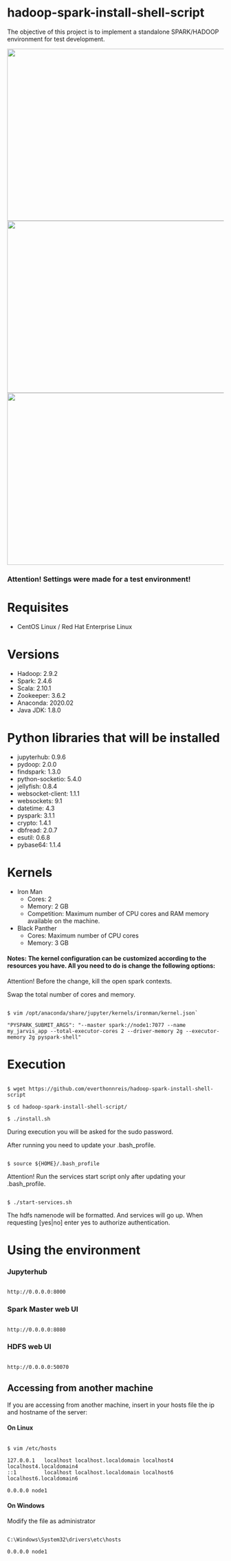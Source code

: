 # hadoop-spark-install-shell-script
The objective of this project is to implement a standalone SPARK/HADOOP environment for test development.


<img src="https://user-images.githubusercontent.com/67954957/128548227-8591f6e2-4d23-4f7d-80a9-fa7dafaa2e58.png" width="800" height="400">
<img src="https://user-images.githubusercontent.com/67954957/128548304-0fcbbeb8-71b4-4118-aa74-5fad7bcd5288.png" width="800" height="400">
<img src="https://user-images.githubusercontent.com/67954957/128548376-ffecf056-021a-4c41-bf05-384575147eaa.png" width="800" height="400">

### Attention! Settings were made for a test environment!

# Requisites

* CentOS Linux / Red Hat Enterprise Linux

# Versions
* Hadoop: 2.9.2
* Spark: 2.4.6
* Scala: 2.10.1
* Zookeeper: 3.6.2
* Anaconda: 2020.02
* Java JDK: 1.8.0

# Python libraries that will be installed 
* jupyterhub: 0.9.6
* pydoop: 2.0.0
* findspark: 1.3.0 
* python-socketio: 5.4.0
* jellyfish: 0.8.4 
* websocket-client: 1.1.1 
* websockets: 9.1 
* datetime: 4.3 
* pyspark: 3.1.1
* crypto: 1.4.1
* dbfread: 2.0.7 
* esutil: 0.6.8
* pybase64: 1.1.4


# Kernels
* Iron Man
  - Cores: 2
  - Memory: 2 GB
  - Competition: Maximum number of CPU cores and RAM memory available on the machine. 
* Black Panther
  - Cores: Maximum number of CPU cores
  - Memory: 3 GB

#### Notes: The kernel configuration can be customized according to the resources you have. All you need to do is change the following options:
Attention! Before the change, kill the open spark contexts.

Swap the total number of cores and memory.

```

$ vim /opt/anaconda/share/jupyter/kernels/ironman/kernel.json`

"PYSPARK_SUBMIT_ARGS": "--master spark://node1:7077 --name my_jarvis_app --total-executor-cores 2 --driver-memory 2g --executor-memory 2g pyspark-shell" 

```


# Execution

```

$ wget https://github.com/everthonnreis/hadoop-spark-install-shell-script

$ cd hadoop-spark-install-shell-script/

$ ./install.sh

```
During execution you will be asked for the sudo password.

After running you need to update your .bash_profile.
```

$ source ${HOME}/.bash_profile

```
Attention! Run the services start script only after updating your .bash_profile.

```

$ ./start-services.sh

```
The hdfs namenode will be formatted. And services will go up. When requesting [yes|no] enter yes to authorize authentication.

# Using the environment

### Jupyterhub
```

http://0.0.0.0:8000

```
### Spark Master web UI
```

http://0.0.0.0:8080

```
### HDFS web UI
```

http://0.0.0.0:50070

```
## Accessing from another machine

If you are accessing from another machine, insert in your hosts file the ip and hostname of the server:

#### On Linux
```

$ vim /etc/hosts

127.0.0.1   localhost localhost.localdomain localhost4 localhost4.localdomain4
::1         localhost localhost.localdomain localhost6 localhost6.localdomain6

0.0.0.0 node1

```
#### On Windows
Modify the file as administrator 
```

C:\Windows\System32\drivers\etc\hosts

0.0.0.0 node1

```




